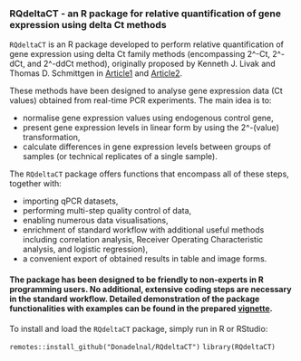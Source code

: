 
### RQdeltaCT - an R package for relative quantification of gene expression using delta Ct methods 

`RQdeltaCT` is an R package developed to perform relative quantification of gene expression using delta Ct family methods (encompassing 2^-Ct, 2^-dCt, and 2^-ddCt method), originally proposed by Kenneth J. Livak and Thomas D. Schmittgen in [Article1](https://www.sciencedirect.com/science/article/pii/S1046202301912629?via%3Dihub) and [Article2](https://www.nature.com/articles/nprot.2008.73).  

These methods have been designed to analyse gene expression data (Ct values) obtained from real-time PCR experiments. The main idea is to:

* normalise gene expression values using endogenous control gene,
* present gene expression levels in linear form by using the 2^-(value) transformation,
* calculate differences in gene expression levels between groups of samples (or technical replicates of a single sample).  

The `RQdeltaCT` package offers functions that encompass all of these steps, together with:
* importing qPCR datasets, 
* performing multi-step quality control of data,
* enabling numerous data visualisations,
* enrichment of standard workflow with additional useful methods including correlation analysis, Receiver Operating Characteristic analysis, and logistic regression),
* a convenient export of obtained results in table and image forms.  

#### The package has been designed to be friendly to non-experts in R programming users. No additional, extensive coding steps are necessary in the standard workflow. Detailed demonstration of the package functionalities with examples can be found in the prepared [vignette](https://github.com/Donadelnal/RQdeltaCT/blob/master/vignettes/RQdeltaCT_vignette.pdf).  

To install and load the `RQdeltaCT` package, simply run in R or RStudio:  

`remotes::install_github("Donadelnal/RQdeltaCT")`
`library(RQdeltaCT)`
